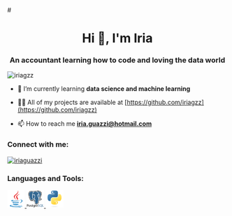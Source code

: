 #<h1 align="center">Hi 👋, I'm Iria</h1>
<h3 align="center">An accountant learning how to code and loving the data world</h3>

<p align="left"> <img src="https://komarev.com/ghpvc/?username=iriagzz&label=Profile%20views&color=0e75b6&style=flat" alt="iriagzz" /> </p>

- 🌱 I’m currently learning **data science and machine learning**

- 👨‍💻 All of my projects are available at [https://github.com/iriagzz](https://github.com/iriagzz)

- 📫 How to reach me **iria.guazzi@hotmail.com**

<h3 align="left">Connect with me:</h3>
<p align="left">
<a href="https://linkedin.com/in/iriaguazzi" target="blank"><img align="center" src="https://i.pinimg.com/originals/a4/fd/8f/a4fd8fa494c08f980d70175109175614.png" alt="iriaguazzi" height="30" width="30" /></a>
</p>


<h3 align="left">Languages and Tools:</h3>
<p align="left"> <a href="https://www.java.com" target="_blank"> <img src="https://raw.githubusercontent.com/devicons/devicon/master/icons/java/java-original.svg" alt="java" width="40" height="40"/> </a> <a href="https://www.postgresql.org" target="_blank"> <img src="https://raw.githubusercontent.com/devicons/devicon/master/icons/postgresql/postgresql-original-wordmark.svg" alt="postgresql" width="40" height="40"/> </a> <a href="https://www.python.org" target="_blank"> <img src="https://raw.githubusercontent.com/devicons/devicon/master/icons/python/python-original.svg" alt="python" width="40" height="40"/> </a> </p>
